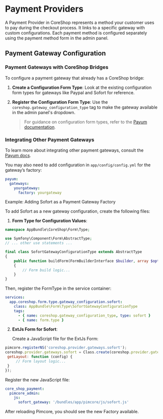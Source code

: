 # Payment Providers

A Payment Provider in CoreShop represents a method your customer uses to pay during the checkout process. It links to a
specific gateway with custom configurations. Each payment method is configured separately using the payment method form
in the admin panel.

## Payment Gateway Configuration

### Payment Gateways with CoreShop Bridges

To configure a payment gateway that already has a CoreShop bridge:

1. **Create a Configuration Form Type**: Look at the existing configuration form types for gateways like Paypal and
   Sofort for reference.

2. **Register the Configuration Form Type**: Use the `coreshop.gateway_configuration_type` tag to make the gateway
   available in the admin panel's dropdown.

   > For guidance on configuration form types, refer to the [Payum documentation](https://github.com/Payum/Payum).

### Integrating Other Payment Gateways

To learn more about integrating other payment gateways, consult the [Payum docs](https://github.com/Payum/Payum).

You may also need to add configuration in `app/config/config.yml` for the gateway’s factory:

```yaml
payum:
  gateways:
    yourgateway:
      factory: yourgateway
```

Example: Adding Sofort as a Payment Gateway Factory

To add Sofort as a new gateway configuration, create the following files:

1. **Form Type for Configuration Values**:

 ```php
 namespace AppBundle\CoreShop\Form\Type;

 use Symfony\Component\Form\AbstractType;
 // ... other use statements ...

 final class SofortGatewayConfigurationType extends AbstractType
 {
     public function buildForm(FormBuilderInterface $builder, array $options)
     {
         // Form build logic...
     }
 }
 ```

Then, register the FormType in the service container:

```yaml
services:
  app.coreshop.form.type.gateway_configuration.sofort:
    class: AppBundle\Form\Type\SofortGatewayConfigurationType
    tags:
      - { name: coreshop.gateway_configuration_type, type: sofort }
      - { name: form.type }
```

2. **ExtJs Form for Sofort**:

   Create a JavaScript file for the ExtJs Form:

 ```js
pimcore.registerNS('coreshop.provider.gateways.sofort');
coreshop.provider.gateways.sofort = Class.create(coreshop.provider.gateways.abstract, {
  getLayout: function (config) {
      // Form layout logic...
  }
});
 ```

Register the new JavaScript file:

```yaml
core_shop_payment:
  pimcore_admin:
    js:
      sofort_gateway: '/bundles/app/pimcore/js/sofort.js'
```

After reloading Pimcore, you should see the new Factory available.

